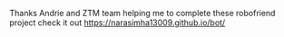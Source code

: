 Thanks Andrie and ZTM team helping me to complete these robofriend project
check it out https://narasimha13009.github.io/bot/
